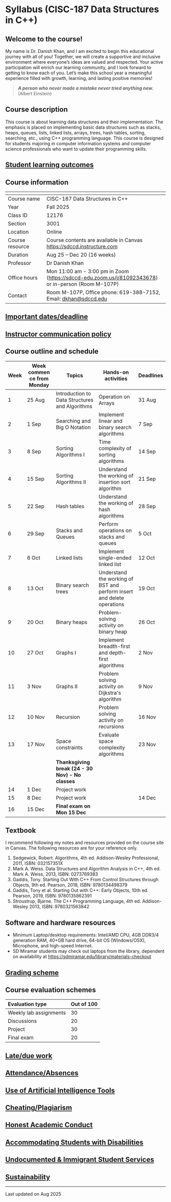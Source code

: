 # Syllabus (CISC-187 Data Structures in C++)

## Welcome to the course!
My name is Dr. Danish Khan, and I am excited to begin this educational journey with all of you! Together, we will create a supportive and inclusive environment where everyone’s ideas are valued and respected. Your active participation will enrich our learning community, and I look forward to getting to know each of you. Let’s make this school year a meaningful experience filled with growth, learning, and lasting positive memories!

> ___A person who never made a mistake never tried anything new.___ (Albert Einstein)

## Course description

This course is about learning data structures and their implementation. The emphasis is placed on implementing basic data structures such as stacks, heaps, queues, lists, linked lists, arrays, trees, hash tables, sorting, searching, etc., using C++ programming language. This course is designed for students majoring in computer information systems and computer science professionals who want to update their programming skills.

## [Student learning outcomes](https://github.com/d-khan/sdccd/blob/main/slos.md)

## Course information

|<div style="width:100px"></div> |                |
|-------------------------------|-------------------------------------------|
|   Course name                 |   CISC-187 Data Structures in C++|
|   Year                        |   Fall 2025|
|   Class ID                    |   12176|
|   Section                     |   3001|
|   Location                    |   Online|
|   Course resource             |   Course contents are available in Canvas <https://sdccd.instructure.com> |
|   Duration                    |   Aug 25 – Dec 20 (16 weeks)|
|   Professor                   |   Dr Danish Khan|
|   Office hours                |   Mon 11:00 am - 3:00 pm in Zoom (https://sdccd-edu.zoom.us/j/81092343678) or in-person (Room M-107P) |
|   Contact                     |   Room M-107P, Office phone: 619-388-7152, Email: dkhan@sdccd.edu|

## [Important dates/deadline](https://github.com/d-khan/sdccd/blob/main/dates-deadline.md)

## [Instructor communication policy](https://github.com/d-khan/sdccd/blob/main/communication.md)

## Course outline and schedule

|Week|<div style="width:75px">Week commence from Monday </div>|Topics | Hands-on activities | Deadlines|
|-|--|--|---|----|
|1  |25 Aug  |Introduction to Data Structures and Algorithms | Operation on Arrays | 31 Aug|
|2  |1 Sep|Searching and Big O Notation | Implement linear and binary search algorithms | 7 Sep |
|3  |8 Sep |Sorting Algorithms I | Time complexity of sorting algorithms | 14 Sep |
|4  |15 Sep |Sorting Algorithms II | Understand the working of insertion sort algorithm | 21 Sep |
|5  |22 Sep |Hash tables | Understand the working of hash algorithms | 28 Sep |
|6  |29 Sep  |Stacks and Queues | Perform operations on stacks and queues| 5 Oct |
|7  |6 Oct |Linked lists | Implement single-ended linked list | 12 Oct |
|8  |13 Oct |Binary search trees | Understand the working of BST and perform insert and delete operations | 19 Oct |
|9  |20 Oct |Binary heaps|  Problem-solving activity on binary heap | 26 Oct |
|10 |27 Oct |Graphs I| Implement breadth-first and depth-first algorithms | 2 Nov |
|11 |3 Nov |Graphs II | Problem solving activity on Dijkstra's algorithm | 9 Nov|
|12 |10 Nov |Recursion | Problem solving activity on recursions | 16 Nov |
|13 |17 Nov |Space constraints | Evaluate space complexity algorithms | 23 Nov |
|||__Thanksgiving break (24 - 30 Nov) - No classes__|
|14 |1 Dec |Project work| | |
|15 |8 Dec |Project work |  | 14 Dec |
|16 |15 Dec |__Final exam on Mon 15 Dec__ | |

## Textbook

I recommend following my notes and resources provided on the course site in Canvas. The following resources are for your reference only.

1. Sedgewick, Robert. Algorithms, 4th ed. Addison-Wesley Professional, 2011, ISBN: 032157351X
2. Mark A. Weiss. Data Structures and Algorithm Analysis in C++, 4th ed. Mark A. Weiss, 2013, ISBN: 0273769383
3. Gaddis, Tony. Starting Out With C++ From Control Structures through Objects, 9th ed. Pearson, 2018, ISBN: 9780134498379
4. Gaddis, Tony et al. Starting Out with C++: Early Objects, 10th ed. Pearson, 2019, ISBN: 9780135862391
5. Stroustrup, Bjarne. The C++ Programming Language, 4th ed. Addison-Wesley 2013, ISBN: 9780321563842

## Software and hardware resources

- Minimum Laptop/desktop requirements: Intel/AMD CPU, 4GB DDR3/4 generation RAM, 40+GB hard drive, 64-bit OS (Windows/OSX), Microphone, and high-speed Internet.
- SD Miramar students may check out laptops from the library, dependent on availability at <https://sdmiramar.edu/library/materials-checkout>

## [Grading scheme](https://github.com/d-khan/sdccd/blob/main/grading_scheme.md)

## Course evaluation schemes

|Evaluation type|Out of 100|
|:-|:-|
|Weekly lab assignments|30|
|Discussions|20|
|Project|30|
|Final exam|20|

## [Late/due work](https://github.com/d-khan/sdccd/blob/main/late_work.md)

## [Attendance/Absences](https://github.com/d-khan/sdccd/blob/main/attendance.md)

## [Use of Artificial Intelligence Tools](https://github.com/d-khan/sdccd/blob/main/use_of_AI.md)

## [Cheating/Plagiarism](https://github.com/d-khan/sdccd/blob/main/cheating.md)

## [Honest Academic Conduct](https://github.com/d-khan/sdccd/blob/main/honest-academic.md)

## [Accommodating Students with Disabilities](https://github.com/d-khan/sdccd/blob/main/dsps.md)

## [Undocumented & Immigrant Student Services](https://github.com/d-khan/sdccd/blob/main/undocumented-immigration.md)

## [Sustainability](https://github.com/d-khan/sdccd/blob/main/sustainability.md)

____
Last updated on Aug 2025
